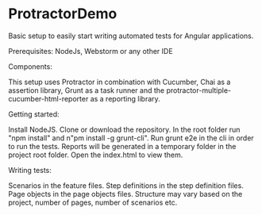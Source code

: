 # ProtractorDemo
Basic setup to easily start writing automated tests for Angular applications.

Prerequisites: NodeJs, Webstorm or any other IDE

Components: 

This setup uses Protractor in combination with Cucumber, Chai as a assertion library, Grunt as a task runner and the protractor-multiple-cucumber-html-reporter as a reporting library.

Getting started: 

Install NodeJS. Clone or download the repository. In the root folder run "npm install" and n"pm install -g grunt-cli". Run grunt e2e in the cli in order to run the tests. Reports will be generated in a temporary folder in the project root folder. Open the index.html to view them.

Writing tests:

Scenarios in the feature files. Step definitions in the step definition files. Page objects in the page objects files. Structure may vary based on the project, number of pages, number of scenarios etc.
